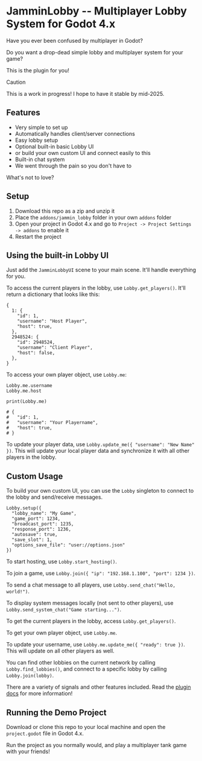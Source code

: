 # JamminLobby -- Multiplayer Lobby System for Godot 4.x

Have you ever been confused by multiplayer in Godot?

Do you want a drop-dead simple lobby and multiplayer system for your game?

This is the plugin for you!

> [!CAUTION]
> This is a work in progress! I hope to have it stable by mid-2025.

## Features

- Very simple to set up
- Automatically handles client/server connections
- Easy lobby setup
- Optional built-in basic Lobby UI
- or build your own custom UI and connect easily to this
- Built-in chat system
- We went through the pain so you don't have to

What's not to love?

## Setup

1. Download this repo as a zip and unzip it
2. Place the `addons/jammin_lobby` folder in your own `addons` folder
3. Open your project in Godot 4.x and go to `Project -> Project Settings -> addons` to enable it
4. Restart the project

## Using the built-in Lobby UI

Just add the `JamminLobbyUI` scene to your main scene. It'll handle everything for you.

To access the current players in the lobby, use `Lobby.get_players()`. It'll return a dictionary that looks like this:

```gdscript
{
  1: {
    "id": 1,
    "username": "Host Player",
    "host": true,
  },
  2948524: {
    "id": 2948524,
    "username": "Client Player",
    "host": false,
  },
}
```

To access your own player object, use `Lobby.me`:

```gdscript
Lobby.me.username
Lobby.me.host

print(Lobby.me)

# {
#   "id": 1,
#   "username": "Your Playername",
#   "host": true,
# }
```

To update your player data, use `Lobby.update_me({ "username": "New Name" })`. This will update your local player data and synchronize it with all other players in the lobby.

## Custom Usage

To build your own custom UI, you can use the `Lobby` singleton to connect to the lobby and send/receive messages.

```gdscript
Lobby.setup({
  "lobby_name": "My Game",
  "game_port": 1234,
  "broadcast_port": 1235,
  "response_port": 1236,
  "autosave": true,
  "save_slot": 1,
  "options_save_file": "user://options.json"
})
```

To start hosting, use `Lobby.start_hosting()`.

To join a game, use `Lobby.join({ "ip": "192.168.1.100", "port": 1234 })`.

To send a chat message to all players, use `Lobby.send_chat("Hello, world!")`.

To display system messages locally (not sent to other players), use `Lobby.send_system_chat("Game starting...")`.

To get the current players in the lobby, access `Lobby.get_players()`.

To get your own player object, use `Lobby.me`.

To update your username, use `Lobby.me.update_me({ "ready": true })`. This will update on all other players as well.

You can find other lobbies on the current network by calling `Lobby.find_lobbies()`, and connect to a specific lobby by calling `Lobby.join(lobby)`.

There are a variety of signals and other features included. Read the [plugin docs](addons/jammin_lobby/README.md) for more information!

## Running the Demo Project

Download or clone this repo to your local machine and open the `project.godot` file in Godot 4.x.

Run the project as you normally would, and play a multiplayer tank game with your friends!
